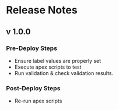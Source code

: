 # Release Notes

## v 1.0.0

### **Pre-Deploy Steps**
- Ensure label values are properly set
- Execute apex scripts to test
- Run validation & check validation results.
&nbsp;
### **Post-Deploy Steps**
- Re-run apex scripts